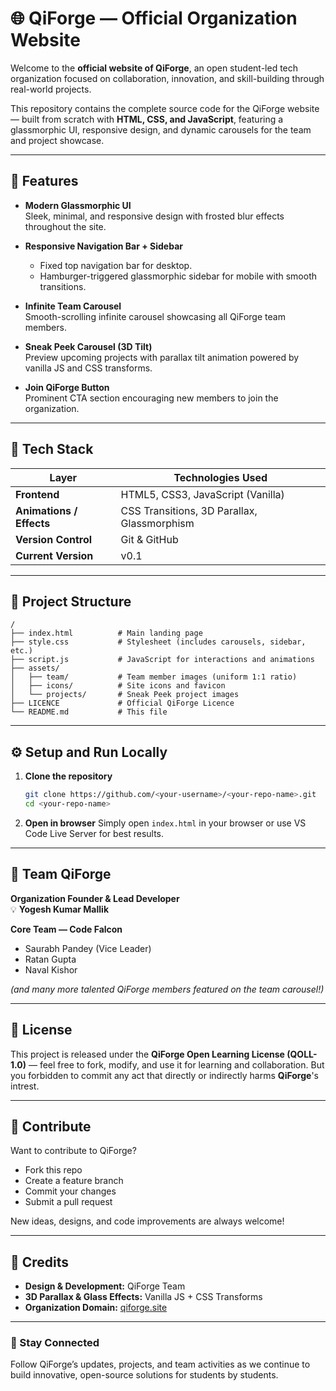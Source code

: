 # 🌐 QiForge — Official Organization Website

Welcome to the **official website of QiForge**, an open student-led tech organization focused on collaboration, innovation, and skill-building through real-world projects.

This repository contains the complete source code for the QiForge website — built from scratch with **HTML, CSS, and JavaScript**, featuring a glassmorphic UI, responsive design, and dynamic carousels for the team and project showcase.

---

## 🚀 Features

- **Modern Glassmorphic UI**  
  Sleek, minimal, and responsive design with frosted blur effects throughout the site.

- **Responsive Navigation Bar + Sidebar**  
  - Fixed top navigation bar for desktop.  
  - Hamburger-triggered glassmorphic sidebar for mobile with smooth transitions.

- **Infinite Team Carousel**  
  Smooth-scrolling infinite carousel showcasing all QiForge team members.

- **Sneak Peek Carousel (3D Tilt)**  
  Preview upcoming projects with parallax tilt animation powered by vanilla JS and CSS transforms.

- **Join QiForge Button**  
  Prominent CTA section encouraging new members to join the organization.

---

## 🧱 Tech Stack

| Layer | Technologies Used |
|-------|--------------------|
| **Frontend** | HTML5, CSS3, JavaScript (Vanilla) |
| **Animations / Effects** | CSS Transitions, 3D Parallax, Glassmorphism |
| **Version Control** | Git & GitHub |
| **Current Version** | v0.1|

---

## 📂 Project Structure

```
/
├── index.html          # Main landing page
├── style.css           # Stylesheet (includes carousels, sidebar, etc.)
├── script.js           # JavaScript for interactions and animations
├── assets/
│   ├── team/           # Team member images (uniform 1:1 ratio)
│   ├── icons/          # Site icons and favicon
│   └── projects/       # Sneak Peek project images
├── LICENCE             # Official QiForge Licence
└── README.md           # This file
```

---

## ⚙️ Setup and Run Locally

1. **Clone the repository**
   ```bash
   git clone https://github.com/<your-username>/<your-repo-name>.git
   cd <your-repo-name>
   ```

2. **Open in browser**
   Simply open `index.html` in your browser or use VS Code Live Server for best results.

---

## 👥 Team QiForge

**Organization Founder & Lead Developer**  
💡 **Yogesh Kumar Mallik**

**Core Team — Code Falcon**
- Saurabh Pandey (Vice Leader)  
- Ratan Gupta  
- Naval Kishor  

*(and many more talented QiForge members featured on the team carousel!)*

---

## 🧩 License

This project is released under the **QiForge Open Learning License (QOLL-1.0)** — feel free to fork, modify, and use it for learning and collaboration. But you forbidden to commit any act that directly or indirectly harms **QiForge**'s intrest.

---

## 💬 Contribute

Want to contribute to QiForge?  
- Fork this repo  
- Create a feature branch  
- Commit your changes  
- Submit a pull request  

New ideas, designs, and code improvements are always welcome!

---

## 💜 Credits

- **Design & Development:** QiForge Team  
- **3D Parallax & Glass Effects:** Vanilla JS + CSS Transforms  
- **Organization Domain:** [qiforge.site](https://qiforge.site)  

---

### 🔗 Stay Connected
Follow QiForge’s updates, projects, and team activities as we continue to build innovative, open-source solutions for students by students.
